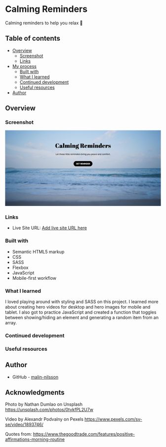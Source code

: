 # Calming Reminders
Calming reminders to help you relax 🌊

## Table of contents

- [Overview](#overview)
  - [Screenshot](#screenshot)
  - [Links](#links)
- [My process](#my-process)
  - [Built with](#built-with)
  - [What I learned](#what-i-learned)
  - [Continued development](#continued-development)
  - [Useful resources](#useful-resources)
- [Author](#author)

## Overview

### Screenshot

![](assets/screenshot.jpg)

### Links

- Live Site URL: [Add live site URL here](https://live-site-url.com)

### Built with

- Semantic HTML5 markup
- CSS 
- SASS
- Flexbox
- JavaScript
- Mobile-first workflow

### What I learned
I loved playing around with styling and SASS on this project. I learned more about creating hero videos for desktop and hero images for mobile and tablet. I also got to practice JavaScript and created a function that toggles between showing/hiding an element and generating a random item from an array.

### Continued development


### Useful resources


## Author

- GitHub - [malin-nilsson](https://github.com/malin-nilsson)

## Acknowledgments
Photo by Nathan Dumlao on Unsplash 
https://unsplash.com/photos/0tykfPL2U7w

Video by Alexandr Podvalny on Pexels
https://www.pexels.com/sv-se/video/1893746/

Quotes from:
https://www.thegoodtrade.com/features/positive-affirmations-morning-routine
